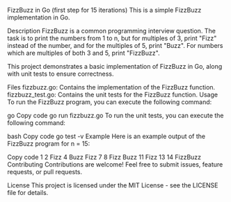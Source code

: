 FizzBuzz in Go (first step for 15 iterations)
This is a simple FizzBuzz implementation in Go.

Description
FizzBuzz is a common programming interview question. The task is to print the numbers from 1 to n, but for multiples of 3, print "Fizz" instead of the number, and for the multiples of 5, print "Buzz". For numbers which are multiples of both 3 and 5, print "FizzBuzz".

This project demonstrates a basic implementation of FizzBuzz in Go, along with unit tests to ensure correctness.

Files
fizzbuzz.go: Contains the implementation of the FizzBuzz function.
fizzbuzz_test.go: Contains the unit tests for the FizzBuzz function.
Usage
To run the FizzBuzz program, you can execute the following command:

go
Copy code
go run fizzbuzz.go
To run the unit tests, you can execute the following command:

bash
Copy code
go test -v
Example
Here is an example output of the FizzBuzz program for n = 15:

Copy code
1
2
Fizz
4
Buzz
Fizz
7
8
Fizz
Buzz
11
Fizz
13
14
FizzBuzz
Contributing
Contributions are welcome! Feel free to submit issues, feature requests, or pull requests.

License
This project is licensed under the MIT License - see the LICENSE file for details.